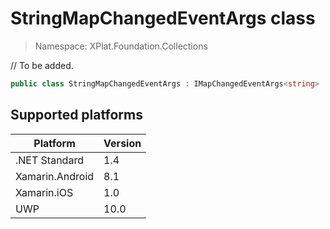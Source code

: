 # StringMapChangedEventArgs class

> Namespace: XPlat.Foundation.Collections

// To be added.

```csharp
public class StringMapChangedEventArgs : IMapChangedEventArgs<string>
```

## Supported platforms

| Platform | Version |
| --- | --- |
| .NET Standard | 1.4 |
| Xamarin.Android | 8.1 |
| Xamarin.iOS  | 1.0 |
| UWP | 10.0 | 
